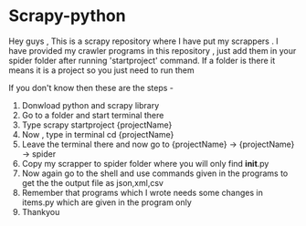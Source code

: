 # Scrapy-python


Hey guys , This is a scrapy repository where I have put my scrappers . I have provided my crawler programs in this repository , just add them in your spider folder after running 'startproject' command.
If a folder is there it means it is a project so you just need to run them

If you don't know then these are the steps -
1. Donwload python and scrapy library
2. Go to a folder and start terminal there 
3. Type scrapy startproject {projectName}
4. Now , type in terminal cd {projectName}
5. Leave the terminal there and now go to {projectName} -> {projectName} -> spider
6. Copy my scrapper to spider folder where you will only find __init__.py
7. Now again go to the shell and use commands given in the programs to get the the output file as json,xml,csv
8. Remember that programs which I wrote needs some changes in items.py which are given in the program only
9. Thankyou
